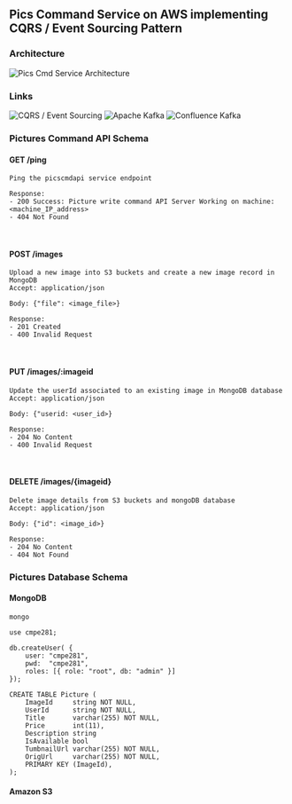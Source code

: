 ## Pics Command Service on AWS implementing CQRS / Event Sourcing Pattern

### Architecture
![Pics Cmd Service Architecture]()


### Links

![CQRS / Event Sourcing]()
![Apache Kafka]()
![Confluence Kafka]()

### Pictures Command API Schema

####     GET /ping  
    Ping the picscmdapi service endpoint  
    
    Response:
    - 200 Success: Picture write command API Server Working on machine: <machine_IP_address>
    - 404 Not Found
</br>

#### POST /images  
    Upload a new image into S3 buckets and create a new image record in MongoDB 
    Accept: application/json

    Body: {"file": <image_file>}

    Response:
    - 201 Created
    - 400 Invalid Request
</br>

####     PUT /images/:imageid 
    Update the userId associated to an existing image in MongoDB database
    Accept: application/json

    Body: {"userid: <user_id>}

    Response:
    - 204 No Content
    - 400 Invalid Request

</br>

####     DELETE /images/{imageid}  
    Delete image details from S3 buckets and mongoDB database  
    Accept: application/json

    Body: {"id": <image_id>}

    Response:
    - 204 No Content
    - 404 Not Found
    
   
### Pictures Database Schema

#### MongoDB

    mongo

    use cmpe281;

    db.createUser( {
        user: "cmpe281",
        pwd:  "cmpe281",
        roles: [{ role: "root", db: "admin" }]
    });

	CREATE TABLE Picture (
		ImageId     string NOT NULL, 
		UserId      string NOT NULL,
		Title       varchar(255) NOT NULL, 
		Price       int(11),  
		Description string 
		IsAvailable bool   
		TumbnailUrl varchar(255) NOT NULL, 
		OrigUrl     varchar(255) NOT NULL, 
		PRIMARY KEY (ImageId),
	);   
    
    
#### Amazon S3




